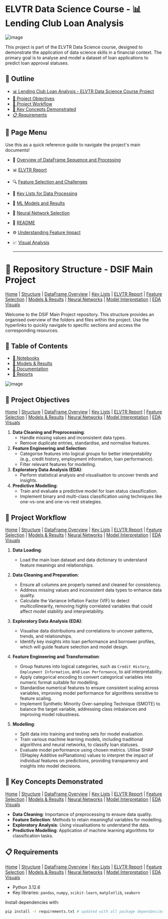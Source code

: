 # ELVTR Data Science Course - 📊 Lending Club Loan Analysis

![image](https://github.com/user-attachments/assets/31891671-e12d-44b6-a156-18d28dbe8672)

This project is part of the ELVTR Data Science course, designed to demonstrate the application of data science skills in a financial context. The primary goal is to analyse and model a dataset of loan applications to predict loan approval statuses.

## 🔗 Outline
- [📊 Lending Club Loan Analysis - ELVTR Data Science Course Project](#-lending-club-loan-analysis---elvtr-data-science-course-project)
- [🎯 Project Objectives](#-project-objectives)
- [🔄 Project Workflow](#-project-workflow)
- [🧠 Key Concepts Demonstrated](#-key-concepts-demonstrated)
- [📋 Requirements](#-requirements)

## 🔗 Page Menu

Use this as a quick reference guide to navigate the project's main documents!

- 📄 [Overview of DataFrame Sequence and Processing](https://github.com/Wattysaid/dsif-git-main-project/blob/main/DataFrame_Sequence_and_Processing_Overview.md)
- 📊 [ELVTR Report](https://github.com/Wattysaid/dsif-git-main-project/blob/main/ELVTR_report.md)
- 🔍 [Feature Selection and Challenges](https://github.com/Wattysaid/dsif-git-main-project/blob/main/Feature_selection_and_challenges.md)
- 📑 [Key Lists for Data Processing](https://github.com/Wattysaid/dsif-git-main-project/blob/main/Key_Lists_for_Data_Processing.md)
- 🤖 [ML Models and Results](https://github.com/Wattysaid/dsif-git-main-project/blob/main/ML_models_and_results.md)
- 🧠 [Neural Network Selection](https://github.com/Wattysaid/dsif-git-main-project/blob/main/Neural_Network_selection.md)
- 📘 [README](https://github.com/Wattysaid/dsif-git-main-project/blob/main/README.md)
- ⚙️ [Understanding Feature Impact](https://github.com/Wattysaid/dsif-git-main-project/blob/main/Understanding_feature_impact.md)
- 📈 [Visual Analysis](https://github.com/Wattysaid/dsif-git-main-project/blob/main/Visual_Analysis.md)


  ---

# 📂 Repository Structure - DSIF Main Project
[Home](https://github.com/Wattysaid/dsif-git-main-project/blob/main/README.md) | [Structure](https://github.com/Wattysaid/dsif-git-main-project/blob/main/Folder_Structure.md) | [DataFrame Overview](https://github.com/Wattysaid/dsif-git-main-project/blob/main/DataFrame_Sequence_and_Processing_Overview.md) | [Key Lists](https://github.com/Wattysaid/dsif-git-main-project/blob/main/Key_Lists_for_Data_Processing.md) | [ELVTR Report](https://github.com/Wattysaid/dsif-git-main-project/blob/main/ELVTR_report.md) | [Feature Selection](https://github.com/Wattysaid/dsif-git-main-project/blob/main/Feature_selection_and_challenges.md) | [Models & Results](https://github.com/Wattysaid/dsif-git-main-project/blob/main/ML_models_and_results.md) | [Neural Networks](https://github.com/Wattysaid/dsif-git-main-project/blob/main/Neural_Network_selection.md) | [Model Interpretation](https://github.com/Wattysaid/dsif-git-main-project/blob/main/Understanding_feature_impact.md) | [EDA Visuals](https://github.com/Wattysaid/dsif-git-main-project/blob/main/Visual_Analysis.md)


Welcome to the DSIF Main Project repository. This structure provides an organised overview of the folders and files within the project. Use the hyperlinks to quickly navigate to specific sections and access the corresponding resources.

## 🔗 Table of Contents
- [📁 Notebooks](https://github.com/Wattysaid/dsif-git-main-project/tree/main/elvtr_main_project/notebooks)
- [📁 Models & Results](https://github.com/Wattysaid/dsif-git-main-project/tree/main/elvtr_main_project/models)
- [📁 Documentation](https://github.com/Wattysaid/dsif-git-main-project/tree/main/elvtr_main_project/docs)
- [📁 Reports](https://github.com/Wattysaid/dsif-git-main-project/tree/main/elvtr_main_project/reports)


![image](https://github.com/user-attachments/assets/5642d472-eb07-43b5-a586-6900a9448795)


## 🎯 Project Objectives
[Home](https://github.com/Wattysaid/dsif-git-main-project/blob/main/README.md) | [Structure](https://github.com/Wattysaid/dsif-git-main-project/blob/main/Folder_Structure.md) | [DataFrame Overview](https://github.com/Wattysaid/dsif-git-main-project/blob/main/DataFrame_Sequence_and_Processing_Overview.md) | [Key Lists](https://github.com/Wattysaid/dsif-git-main-project/blob/main/Key_Lists_for_Data_Processing.md) | [ELVTR Report](https://github.com/Wattysaid/dsif-git-main-project/blob/main/ELVTR_report.md) | [Feature Selection](https://github.com/Wattysaid/dsif-git-main-project/blob/main/Feature_selection_and_challenges.md) | [Models & Results](https://github.com/Wattysaid/dsif-git-main-project/blob/main/ML_models_and_results.md) | [Neural Networks](https://github.com/Wattysaid/dsif-git-main-project/blob/main/Neural_Network_selection.md) | [Model Interpretation](https://github.com/Wattysaid/dsif-git-main-project/blob/main/Understanding_feature_impact.md) | [EDA Visuals](https://github.com/Wattysaid/dsif-git-main-project/blob/main/Visual_Analysis.md)

1. **Data Cleaning and Preprocessing**: 
   - Handle missing values and inconsistent data types.
   - Remove duplicate entries, standardise, and normalise features.
2. **Feature Engineering and Selection**:
   - Categorise features into logical groups for better interpretability (e.g., credit history, employment information, loan performance).
   - Filter relevant features for modelling.
3. **Exploratory Data Analysis (EDA)**:
   - Perform statistical analysis and visualisation to uncover trends and insights.
4. **Predictive Modelling**:
   - Train and evaluate a predictive model for loan status classification.
   - Implement binary and multi-class classification using techniques like one-vs-one and one-vs-rest strategies.

## 🔄 Project Workflow
[Home](https://github.com/Wattysaid/dsif-git-main-project/blob/main/README.md) | [Structure](https://github.com/Wattysaid/dsif-git-main-project/blob/main/Folder_Structure.md) | [DataFrame Overview](https://github.com/Wattysaid/dsif-git-main-project/blob/main/DataFrame_Sequence_and_Processing_Overview.md) | [Key Lists](https://github.com/Wattysaid/dsif-git-main-project/blob/main/Key_Lists_for_Data_Processing.md) | [ELVTR Report](https://github.com/Wattysaid/dsif-git-main-project/blob/main/ELVTR_report.md) | [Feature Selection](https://github.com/Wattysaid/dsif-git-main-project/blob/main/Feature_selection_and_challenges.md) | [Models & Results](https://github.com/Wattysaid/dsif-git-main-project/blob/main/ML_models_and_results.md) | [Neural Networks](https://github.com/Wattysaid/dsif-git-main-project/blob/main/Neural_Network_selection.md) | [Model Interpretation](https://github.com/Wattysaid/dsif-git-main-project/blob/main/Understanding_feature_impact.md) | [EDA Visuals](https://github.com/Wattysaid/dsif-git-main-project/blob/main/Visual_Analysis.md)

1. **Data Loading**:
   - Load the main loan dataset and data dictionary to understand feature meanings and relationships.

2. **Data Cleaning and Preparation**:
   - Ensure all columns are properly named and cleaned for consistency.
   - Address missing values and inconsistent data types to enhance data quality.
   - Calculate the Variance Inflation Factor (VIF) to detect multicollinearity, removing highly correlated variables that could affect model stability and interpretability.

3. **Exploratory Data Analysis (EDA)**:
   - Visualise data distributions and correlations to uncover patterns, trends, and relationships.
   - Identify key insights into loan performance and borrower profiles, which will guide feature selection and model design.

4. **Feature Engineering and Transformation**:
   - Group features into logical categories, such as `Credit History`, `Employment Information`, and `Loan Performance`, to aid interpretability.
   - Apply categorical encoding to convert categorical variables into numeric format suitable for modelling.
   - Standardise numerical features to ensure consistent scaling across variables, improving model performance for algorithms sensitive to feature scaling.
   - Implement Synthetic Minority Over-sampling Technique (SMOTE) to balance the target variable, addressing class imbalances and improving model robustness.

5. **Modelling**:
   - Split data into training and testing sets for model evaluation.
   - Train various machine learning models, including traditional algorithms and neural networks, to classify loan statuses.
   - Evaluate model performance using chosen metrics. Utilise SHAP (SHapley Additive exPlanations) values to interpret the impact of individual features on predictions, providing transparency and insights into model decisions.

## 🧠 Key Concepts Demonstrated
[Home](https://github.com/Wattysaid/dsif-git-main-project/blob/main/README.md) | [Structure](https://github.com/Wattysaid/dsif-git-main-project/blob/main/Folder_Structure.md) | [DataFrame Overview](https://github.com/Wattysaid/dsif-git-main-project/blob/main/DataFrame_Sequence_and_Processing_Overview.md) | [Key Lists](https://github.com/Wattysaid/dsif-git-main-project/blob/main/Key_Lists_for_Data_Processing.md) | [ELVTR Report](https://github.com/Wattysaid/dsif-git-main-project/blob/main/ELVTR_report.md) | [Feature Selection](https://github.com/Wattysaid/dsif-git-main-project/blob/main/Feature_selection_and_challenges.md) | [Models & Results](https://github.com/Wattysaid/dsif-git-main-project/blob/main/ML_models_and_results.md) | [Neural Networks](https://github.com/Wattysaid/dsif-git-main-project/blob/main/Neural_Network_selection.md) | [Model Interpretation](https://github.com/Wattysaid/dsif-git-main-project/blob/main/Understanding_feature_impact.md) | [EDA Visuals](https://github.com/Wattysaid/dsif-git-main-project/blob/main/Visual_Analysis.md)

- **Data Cleaning**: Importance of preprocessing to ensure data quality.
- **Feature Selection**: Methods to retain meaningful variables for modelling.
- **Exploratory Analysis**: Using visualisations to understand the data.
- **Predictive Modelling**: Application of machine learning algorithms for classification tasks.

## 📋 Requirements
[Home](https://github.com/Wattysaid/dsif-git-main-project/blob/main/README.md) | [Structure](https://github.com/Wattysaid/dsif-git-main-project/blob/main/Folder_Structure.md) | [DataFrame Overview](https://github.com/Wattysaid/dsif-git-main-project/blob/main/DataFrame_Sequence_and_Processing_Overview.md) | [Key Lists](https://github.com/Wattysaid/dsif-git-main-project/blob/main/Key_Lists_for_Data_Processing.md) | [ELVTR Report](https://github.com/Wattysaid/dsif-git-main-project/blob/main/ELVTR_report.md) | [Feature Selection](https://github.com/Wattysaid/dsif-git-main-project/blob/main/Feature_selection_and_challenges.md) | [Models & Results](https://github.com/Wattysaid/dsif-git-main-project/blob/main/ML_models_and_results.md) | [Neural Networks](https://github.com/Wattysaid/dsif-git-main-project/blob/main/Neural_Network_selection.md) | [Model Interpretation](https://github.com/Wattysaid/dsif-git-main-project/blob/main/Understanding_feature_impact.md) | [EDA Visuals](https://github.com/Wattysaid/dsif-git-main-project/blob/main/Visual_Analysis.md)

- Python 3.12.6
- Key libraries: `pandas`, `numpy`, `scikit-learn`, `matplotlib`, `seaborn`

Install dependencies with:
```bash
pip install -r requirements.txt # updated with all package dependancies 4th Nov. 2024
```

